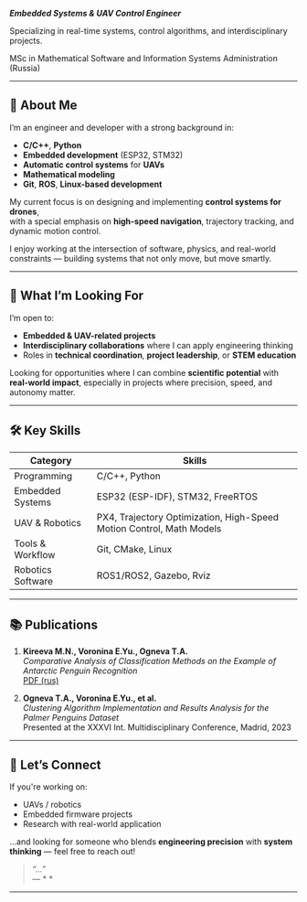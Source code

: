 ***Embedded Systems & UAV Control Engineer***

Specializing in real-time systems, control algorithms, and interdisciplinary projects.

MSc in Mathematical Software and Information Systems Administration (Russia)

---

## 🧭 About Me

I’m an  engineer and developer with a strong background in:

- **C/C++**, **Python**
- **Embedded development** (ESP32, STM32)
- **Automatic control systems** for **UAVs**
- **Mathematical modeling**
- **Git**, **ROS**, **Linux-based development**

My current focus is on designing and implementing **control systems for drones**,  
with a special emphasis on **high-speed navigation**, trajectory tracking, and dynamic motion control.

I enjoy working at the intersection of software, physics, and real-world constraints — building systems that not only move, but move smartly.

---

## 🚀 What I’m Looking For

I’m open to:
- **Embedded & UAV-related projects**
- **Interdisciplinary collaborations** where I can apply engineering thinking
- Roles in **technical coordination**, **project leadership**, or **STEM education**

Looking for opportunities where I can combine **scientific potential** with **real-world impact**, especially in projects where precision, speed, and autonomy matter.

---

## 🛠️ Key Skills

| Category                | Skills                                                                |
|------------------------|-----------------------------------------------------------------------|
| Programming            | C/C++, Python                                                         |
| Embedded Systems       | ESP32 (ESP-IDF), STM32, FreeRTOS                                      |
| UAV & Robotics         | PX4, Trajectory Optimization, High-Speed Motion Control, Math Models  |
| Tools & Workflow       | Git, CMake, Linux                                                     |
| Robotics Software      | ROS1/ROS2, Gazebo, Rviz                                               |

---

## 📚 Publications

1. **Kireeva M.N., Voronina E.Yu., Ogneva T.A.**  
   _Comparative Analysis of Classification Methods on the Example of Antarctic Penguin Recognition_  
   [PDF (rus)](https://sibac.info/archive/meghdis/13(167).pdf)

2. **Ogneva T.A., Voronina E.Yu., et al.**  
   _Clustering Algorithm Implementation and Results Analysis for the Palmer Penguins Dataset_  
   Presented at the XXXVI Int. Multidisciplinary Conference, Madrid, 2023

---

## 💬 Let’s Connect

If you're working on:
- UAVs / robotics
- Embedded firmware projects
- Research with real-world application

...and looking for someone who blends **engineering precision** with **system thinking** — feel free to reach out!

> _“...”_  
> — * *

---
